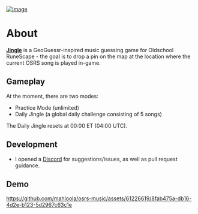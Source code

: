 [![image](https://github.com/mahloola/osrs-music/assets/61226619/e95fd1f5-263e-47db-aee6-e96da23bffa0)](https://jingle.rs)

# About

[**Jingle**](https://jingle.rs) is a GeoGuessr-inspired music guessing game for Oldschool RuneScape - the goal is to drop a pin on the map at the location where the current OSRS song is played in-game.

## Gameplay
At the moment, there are two modes:

- Practice Mode (unlimited)
- Daily Jingle (a global daily challenge consisting of 5 songs)

The Daily Jingle resets at 00:00 ET (04:00 UTC).

## Development

- I opened a [Discord](https://discord.gg/AR2FDmWggU) for suggestions/issues, as well as pull request guidance.

## Demo
https://github.com/mahloola/osrs-music/assets/61226619/8fab475a-db16-4d2e-b123-5d2967c63c1e


